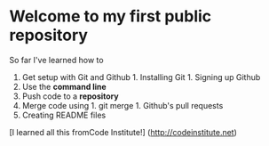 # Welcome to my first public repository

So far I've learned how to
1. Get setup with Git and Github
		1. Installing Git
		1. Signing up Github
1. Use the **command line**
1. Push code to a **repository**
1. Merge code using
		1. git merge
		1. Github's pull requests
1. Creating README files

[I learned all this fromCode Institute!] (http://codeinstitute.net) 